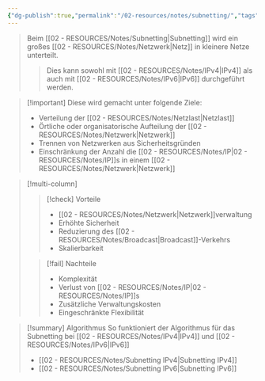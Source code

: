 ```yaml
---
{"dg-publish":true,"permalink":"/02-resources/notes/subnetting/","tags":["netzwerk/ip","netzwerk/ip/ipv4","netzwerk/ip/ipv6","GFN/prüfungsrelevant/AP1"],"noteIcon":"","updated":"2025-08-26T16:35:07.935+02:00"}
---
```


>Beim [[02 - RESOURCES/Notes/Subnetting\|Subnetting]] wird ein großes [[02 - RESOURCES/Notes/Netzwerk\|Netz]] in kleinere Netze unterteilt. 
>>Dies kann sowohl mit [[02 - RESOURCES/Notes/IPv4\|IPv4]] als auch mit [[02 - RESOURCES/Notes/IPv6\|IPv6]] durchgeführt werden.


>[!important] Diese wird gemacht unter folgende Ziele:
>- Verteilung der [[02 - RESOURCES/Notes/Netzlast\|Netzlast]]
>- Örtliche oder organisatorische Aufteilung der [[02 - RESOURCES/Notes/Netzwerk\|Netzwerk]]
>- Trennen von Netzwerken aus Sicherheitsgründen
>- Einschränkung der Anzahl die [[02 - RESOURCES/Notes/IP\|02 - RESOURCES/Notes/IP]]s in einem [[02 - RESOURCES/Notes/Netzwerk\|Netzwerk]]

>[!multi-column]
> 
>>[!check] Vorteile
>>- [[02 - RESOURCES/Notes/Netzwerk\|Netzwerk]]verwaltung
>>- Erhöhte Sicherheit
>>- Reduzierung des [[02 - RESOURCES/Notes/Broadcast\|Broadcast]]-Verkehrs
>>- Skalierbarkeit
> 
>>[!fail] Nachteile
>>- Komplexität
>>- Verlust von [[02 - RESOURCES/Notes/IP\|02 - RESOURCES/Notes/IP]]s
>>- Zusätzliche Verwaltungskosten
>>- Eingeschränkte Flexibilität

>[!summary] Algorithmus
>So funktioniert der Algorithmus für das Subnetting bei [[02 - RESOURCES/Notes/IPv4\|IPv4]] und [[02 - RESOURCES/Notes/IPv6\|IPv6]]
>- [[02 - RESOURCES/Notes/Subnetting IPv4\|Subnetting IPv4]]
>- [[02 - RESOURCES/Notes/Subnetting IPv6\|Subnetting IPv6]]
